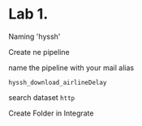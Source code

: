 # Lab 1.

Naming 'hyssh'

Create ne pipeline

name the pipeline with your mail alias 

```
hyssh_download_airlineDelay
```

search dataset ```http```

Create Folder in Integrate